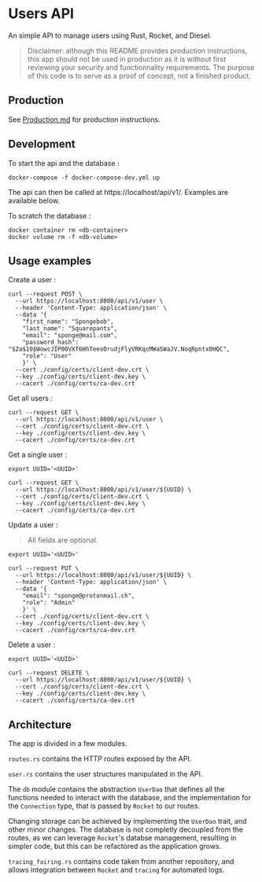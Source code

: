 # Users API

An simple API to manage users using Rust, Rocket, and Diesel.

> Disclaimer: although this README provides production instructions, this app should not be used in production as it is without
first reviewing your security and functionnality requirements. The purpose of this code is to serve as a proof of
concept, not a finished product.

## Production 

See [Production.md](./Production.md) for production instructions.

## Development

To start the api and the database :

```
docker-compose -f docker-compose-dev.yml up
```

The api can then be called at https://localhost/api/v1/. Examples are available below.

To scratch the database :

```
docker container rm <db-container>
docker volume rm -f <db-volume>
```

## Usage examples

Create a user :

```
curl --request POST \
  --url https://localhost:8000/api/v1/user \
  --header 'Content-Type: application/json' \
  --data '{
	"first_name": "Spongebob",
	"last_name": "Squarepants",
	"email": "sponge@mail.com",
	"password_hash": "$2a$10$WowcJIP00VXf6HhTeeoOrudjFlyVRKqcMWaSWaJV.NoqRpntx0HQC",
    "role": "User"
    }' \
  --cert ./config/certs/client-dev.crt \
  --key ./config/certs/client-dev.key \
  --cacert ./config/certs/ca-dev.crt
```

Get all users :

```
curl --request GET \
  --url https://localhost:8000/api/v1/user \
  --cert ./config/certs/client-dev.crt \
  --key ./config/certs/client-dev.key \
  --cacert ./config/certs/ca-dev.crt
```

Get a single user :

```
export UUID='<UUID>'
```

```
curl --request GET \
  --url https://localhost:8000/api/v1/user/${UUID} \
  --cert ./config/certs/client-dev.crt \
  --key ./config/certs/client-dev.key \
  --cacert ./config/certs/ca-dev.crt
```

Update a user :

> All fields are optional.

```
export UUID='<UUID>'
```

```
curl --request PUT \
  --url https://localhost:8000/api/v1/user/${UUID} \
  --header 'Content-Type: application/json' \
  --data '{
	"email": "sponge@protonmail.ch",
    "role": "Admin"
    }' \
  --cert ./config/certs/client-dev.crt \
  --key ./config/certs/client-dev.key \
  --cacert ./config/certs/ca-dev.crt
```

Delete a user :

```
export UUID='<UUID>'
```

```
curl --request DELETE \
  --url https://localhost:8000/api/v1/user/${UUID} \
  --cert ./config/certs/client-dev.crt \
  --key ./config/certs/client-dev.key \
  --cacert ./config/certs/ca-dev.crt
```

## Architecture

The app is divided in a few modules.

`routes.rs` contains the HTTP routes exposed by the API.

`user.rs` contains the user structures manipulated in the API.

The `db` module contains the abstraction `UserDao` that defines all the functions needed to interact with the database, and the implementation for the `Connection` type, that is passed by `Rocket` to our routes.

Changing storage can be achieved by implementing the `UserDao` trait, and other minor changes. The database is not completly decoupled from the routes, as we can leverage `Rocket`'s databse management, resulting in simpler code, but this can be refactored as the application grows.

`tracing_fairing.rs` contains code taken from another repository, and allows integration between `Rocket` and `tracing` for automated logs.